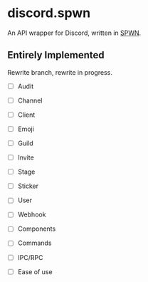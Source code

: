 # discord.spwn
An API wrapper for Discord, written in [SPWN](https://github.com/Spu7Nix/SPWN-language).

## Entirely Implemented
Rewrite branch, rewrite in progress.
- [ ] Audit
- [ ] Channel
- [ ] Client
- [ ] Emoji
- [ ] Guild
- [ ] Invite
- [ ] Stage
- [ ] Sticker
- [ ] User
- [ ] Webhook
- [ ] Components
- [ ] Commands
- [ ] IPC/RPC
- [ ] Ease of use

